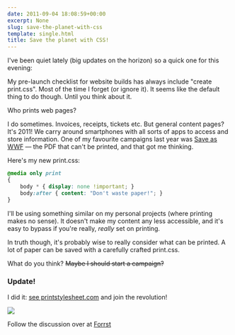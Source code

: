 ```yaml
---
date: 2011-09-04 18:08:59+00:00
excerpt: None
slug: save-the-planet-with-css
template: single.html
title: Save the planet with CSS!
---
```


I've been quiet lately (big updates on the horizon) so a quick one for this evening:

My pre-launch checklist for website builds has always include "create print.css". Most of the time I forget (or ignore it). It seems like the default thing to do though. Until you think about it.

Who prints web pages?

I do sometimes. Invoices, receipts, tickets etc. But general content pages? It's 2011! We carry around smartphones with all sorts of apps to access and store information. One of my favourite campaigns last year was [Save as WWF](http://www.saveaswwf.com/en/) — the PDF that can't be printed, and that got me thinking.

Here's my new print.css:

````css
@media only print
{
	body * { display: none !important; }
	body:after { content: "Don't waste paper!"; }
}
````

I'll be using something similar on my personal projects (where printing makes no sense). It doesn't make my content any less accessible, and it's easy to bypass if you're really, _really_ set on printing.

In truth though, it's probably wise to really consider what can be printed. A lot of paper can be saved with a carefully crafted print.css.

What do you think? <del>Maybe I should start a campaign?</del>


### Update!


I did it: [see printstylesheet.com](http://printstylesheet.com) and join the revolution!

[![](http://dbushell.com/wp-content/uploads/2011/09/printcss.png)](http://printstylesheet.com/)

Follow the discussion over at [Forrst](http://forr.st/~wah)
